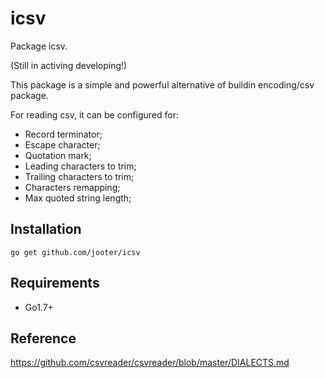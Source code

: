 # icsv

Package icsv.

(Still in activing developing!)

This package is a simple and powerful alternative of buildin encoding/csv package.

For reading csv, it can be configured for:
* Record terminator;
* Escape character;
* Quotation mark;
* Leading characters to trim;
* Trailing characters to trim;
* Characters remapping;
* Max quoted string length;

Installation
------------

    go get github.com/jooter/icsv

Requirements
-------------

* Go1.7+

Reference 
-------------
https://github.com/csvreader/csvreader/blob/master/DIALECTS.md

